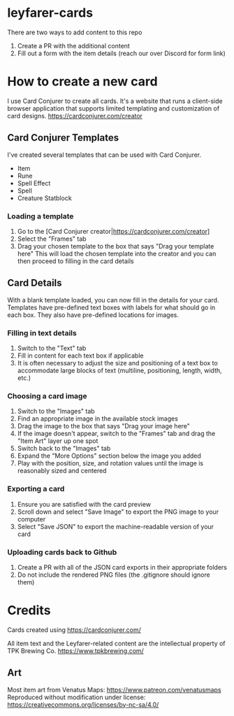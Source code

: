 # leyfarer-cards
There are two ways to add content to this repo
1. Create a PR with the additional content
2. Fill out a form with the item details (reach our over Discord for form link)

# How to create a new card

I use Card Conjurer to create all cards. It's a website that runs a client-side browser application that supports limited templating and customization of card designs. https://cardconjurer.com/creator

## Card Conjurer Templates
I've created several templates that can be used with Card Conjurer.
- Item
- Rune
- Spell Effect
- Spell
- Creature Statblock

### Loading a template
1. Go to the [Card Conjurer creator|https://cardconjurer.com/creator]
1. Select the "Frames" tab
1. Drag your chosen template to the box that says "Drag your template here" 
This will load the chosen template into the creator and you can then proceed to filling in the card details

## Card Details
With a blank template loaded, you can now fill in the details for your card. Templates have pre-defined text boxes with labels for what should go in each box. They also have pre-defined locations for images.

### Filling in text details
1. Switch to the "Text" tab
1. Fill in content for each text box if applicable
1. It is often necessary to adjust the size and positioning of a text box to accommodate large blocks of text (multiline, positioning, length, width, etc.)

### Choosing a card image
1. Switch to the "Images" tab
1. Find an appropriate image in the available stock images
1. Drag the image to the box that says "Drag your image here"
1. If the image doesn't appear, switch to the "Frames" tab and drag the "Item Art" layer up one spot
1. Switch back to the "Images" tab
1. Expand the "More Options" section below the image you added
1. Play with the position, size, and rotation values until the image is reasonably sized and centered

### Exporting a card
1. Ensure you are satisfied with the card preview
1. Scroll down and select "Save Image" to export the PNG image to your computer
1. Select "Save JSON" to export the machine-readable version of your card

### Uploading cards back to Github
1. Create a PR with all of the JSON card exports in their appropriate folders
1. Do not include the rendered PNG files (the .gitignore should ignore them)

# Credits
Cards created using https://cardconjurer.com/

All item text and the Leyfarer-related content are the intellectual property of TPK Brewing Co. https://www.tpkbrewing.com/

## Art
Most item art from Venatus Maps: https://www.patreon.com/venatusmaps
Reproduced without modification under license: https://creativecommons.org/licenses/by-nc-sa/4.0/
